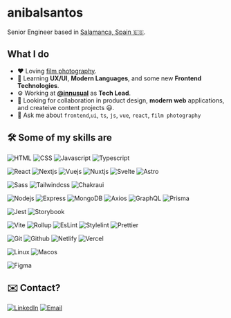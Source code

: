 # anibalsantos

Senior Engineer based in [Salamanca, Spain 🇪🇸](https://goo.gl/maps/M37ZkZBpbKoKESFz8).

## What I do

- :heart: Loving [film photography](https://films.anibalsantosgomez.com/).
- 🌱 Learning **UX/UI**, **Modern Languages**, and some new **Frontend Technologies**.
- ⚙️ Working at **[@innusual](https://www.innusual.tech/)** as **Tech Lead**.
- 👯 Looking for collaboration in product design, **modern web** applications, and createive content projects 😃.
- 💬 Ask me about `frontend`,`ui`, `ts`, `js`, `vue`, `react`, `film photography`

## 🛠️ Some of my skills are

![HTML](https://img.shields.io/badge/html-e34f26?style=for-the-badge&logo=html5&logoColor=white&labelColor=101010)
![CSS](https://img.shields.io/badge/css-1572b6?style=for-the-badge&logo=css3&logoColor=white&labelColor=101010)
![Javascript](https://img.shields.io/badge/javascript-f5e90f?style=for-the-badge&logo=javascript&logoColor=white&labelColor=101010)
![Typescript](https://img.shields.io/badge/typescript-3178C6?style=for-the-badge&logo=typescript&logoColor=white&labelColor=101010)

![React](https://img.shields.io/badge/react-86d3f7?style=for-the-badge&logo=react&logoColor=white&labelColor=101010)
![Nextjs](https://img.shields.io/badge/nextjs-101010?style=for-the-badge&logo=next.js&logoColor=white&labelColor=101010)
![Vuejs](https://img.shields.io/badge/vue.js-9afcbc?style=for-the-badge&logo=vue.js&logoColor=white&labelColor=101010)
![Nuxtjs](https://img.shields.io/badge/nuxtjs-00c58e?style=for-the-badge&logo=nuxt.js&logoColor=white&labelColor=101010)
![Svelte](https://img.shields.io/badge/svelte-ff3e00?style=for-the-badge&logo=svelte&logoColor=white&labelColor=101010)
![Astro](https://img.shields.io/badge/astro-101010?style=for-the-badge&logo=astro&logoColor=white&labelColor=101010)

![Sass](https://img.shields.io/badge/sass-cc6699?style=for-the-badge&logo=sass&logoColor=white&labelColor=101010)
![Tailwindcss](https://img.shields.io/badge/tailwindcss-38b2ac?style=for-the-badge&logo=tailwind-css&logoColor=white&labelColor=101010)
![Chakraui](https://img.shields.io/badge/chakraui-319795?style=for-the-badge&logo=chakra-ui&logoColor=white&labelColor=101010)

![Nodejs](https://img.shields.io/badge/nodejs-339933?style=for-the-badge&logo=node.js&logoColor=white&labelColor=101010)
![Express](https://img.shields.io/badge/express-000000?style=for-the-badge&logo=express&logoColor=white&labelColor=101010)
![MongoDB](https://img.shields.io/badge/mongodb-47a248?style=for-the-badge&logo=mongodb&logoColor=white&labelColor=101010)
![Axios](https://img.shields.io/badge/axios-000000?style=for-the-badge&logo=axios&logoColor=white&labelColor=101010)
![GraphQL](https://img.shields.io/badge/graphql-e10098?style=for-the-badge&logo=graphql&logoColor=white&labelColor=101010)
![Prisma](https://img.shields.io/badge/prisma-2d3748?style=for-the-badge&logo=prisma&logoColor=white&labelColor=101010)

![Jest](https://img.shields.io/badge/jest-c21325?style=for-the-badge&logo=jest&logoColor=white&labelColor=101010)
![Storybook](https://img.shields.io/badge/storybook-ff4785?style=for-the-badge&logo=storybook&logoColor=white&labelColor=101010)

![Vite](https://img.shields.io/badge/vite-646cff?style=for-the-badge&logo=vite&logoColor=white&labelColor=101010)
![Rollup](https://img.shields.io/badge/rollup-ec4a3f?style=for-the-badge&logo=rollup.js&logoColor=white&labelColor=101010)
![EsLint](https://img.shields.io/badge/eslint-4b32c3?style=for-the-badge&logo=eslint&logoColor=white&labelColor=101010)
![Stylelint](https://img.shields.io/badge/stylelint-000000?style=for-the-badge&logo=stylelint&logoColor=white&labelColor=101010)
![Prettier](https://img.shields.io/badge/prettier-f7b93e?style=for-the-badge&logo=prettier&logoColor=white&labelColor=101010)

![Git](https://img.shields.io/badge/Git-fcaebc?style=for-the-badge&logo=git&logoColor=white&labelColor=101010)
![Github](https://img.shields.io/badge/github-181717?style=for-the-badge&logo=github&logoColor=white&labelColor=101010)
![Netlify](https://img.shields.io/badge/Netlify-aee6fc?style=for-the-badge&logo=netlify&logoColor=white&labelColor=101010)
![Vercel](https://img.shields.io/badge/Vercel-000000?style=for-the-badge&logo=vercel&logoColor=white&labelColor=101010)

![Linux](https://img.shields.io/badge/linux-e6f7ff?style=for-the-badge&logo=linux&logoColor=white&labelColor=101010)
![Macos](https://img.shields.io/badge/macos-000000?style=for-the-badge&logo=apple&logoColor=white&labelColor=101010)

![Figma](https://img.shields.io/badge/figma-f24e1e?style=for-the-badge&logo=figma&logoColor=white&labelColor=101010)

## ✉️ Contact?

[![LinkedIn](https://img.shields.io/badge/LinkedIn-0077B5?style=for-the-badge&logo=linkedin&logoColor=white&labelColor=101010)](https://www.linkedin.com/in/ansango/)
[![Email](https://img.shields.io/badge/Email-D14836?style=for-the-badge&logo=gmail&logoColor=white&labelColor=101010)](mailto:anibalsantosgo@gmail.com)
